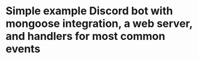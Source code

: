 # Simple example Discord bot with mongoose integration, a web server, and handlers for most common events
